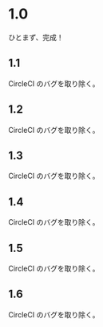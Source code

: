 # 1.0
ひとまず、完成！

## 1.1

CircleCI のバグを取り除く。

## 1.2

CircleCI のバグを取り除く。

## 1.3

CircleCI のバグを取り除く。

## 1.4

CircleCI のバグを取り除く。

## 1.5

CircleCI のバグを取り除く。

## 1.6

CircleCI のバグを取り除く。